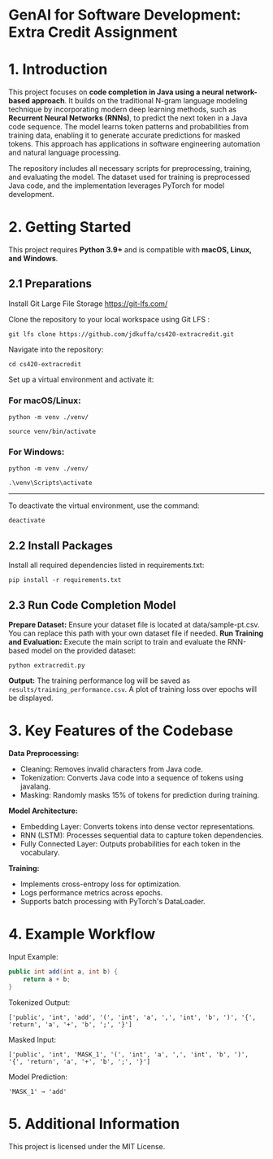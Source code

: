 # GenAI for Software Development: Extra Credit Assignment


# **1. Introduction**
This project focuses on **code completion in Java using a neural network-based approach**. It builds on the traditional N-gram language modeling technique by incorporating modern deep learning methods, such as **Recurrent Neural Networks (RNNs)**, to predict the next token in a Java code sequence. The model learns token patterns and probabilities from training data, enabling it to generate accurate predictions for masked tokens. This approach has applications in software engineering automation and natural language processing.

The repository includes all necessary scripts for preprocessing, training, and evaluating the model. The dataset used for training is preprocessed Java code, and the implementation leverages PyTorch for model development.


# **2. Getting Started**
This project requires **Python 3.9+** and is compatible with **macOS, Linux, and Windows**.

## **2.1 Preparations**
Install Git Large File Storage
https://git-lfs.com/ 


Clone the repository to your local workspace using Git LFS :
```
git lfs clone https://github.com/jdkuffa/cs420-extracredit.git
```

Navigate into the repository:

```
cd cs420-extracredit
```

Set up a virtual environment and activate it:

### For macOS/Linux:

```
python -m venv ./venv/
```
```
source venv/bin/activate
```

### For Windows:

```
python -m venv ./venv/
```
```
.\venv\Scripts\activate
```

---

To deactivate the virtual environment, use the command:

```
deactivate
```

## **2.2 Install Packages**
Install all required dependencies listed in requirements.txt:

```
pip install -r requirements.txt
```
## 2.3 Run Code Completion Model
**Prepare Dataset:** Ensure your dataset file is located at data/sample-pt.csv. You can replace this path with your own dataset file if needed.
**Run Training and Evaluation:** Execute the main script to train and evaluate the RNN-based model on the provided dataset:

```
python extracredit.py
```

**Output:** The training performance log will be saved as ```results/training_performance.csv```. A plot of training loss over epochs will be displayed.

# 3. **Key Features of the Codebase**
**Data Preprocessing:**
- Cleaning: Removes invalid characters from Java code.
- Tokenization: Converts Java code into a sequence of tokens using javalang.
- Masking: Randomly masks 15% of tokens for prediction during training.

**Model Architecture:**
- Embedding Layer: Converts tokens into dense vector representations.
- RNN (LSTM): Processes sequential data to capture token dependencies.
- Fully Connected Layer: Outputs probabilities for each token in the vocabulary.

**Training:**
- Implements cross-entropy loss for optimization.
- Logs performance metrics across epochs.
- Supports batch processing with PyTorch's DataLoader.


# 4. Example Workflow
Input Example:
```java
public int add(int a, int b) {
    return a + b;
}
```

Tokenized Output:
```text
['public', 'int', 'add', '(', 'int', 'a', ',', 'int', 'b', ')', '{', 'return', 'a', '+', 'b', ';', '}']
```

Masked Input:
```text
['public', 'int', 'MASK_1', '(', 'int', 'a', ',', 'int', 'b', ')', '{', 'return', 'a', '+', 'b', ';', '}']
```

Model Prediction:
```text
'MASK_1' → 'add'
```

# 5. Additional Information
This project is licensed under the MIT License.
